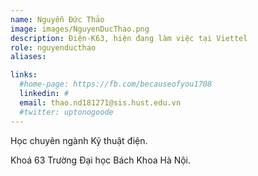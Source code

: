 ```yaml
---
name: Nguyễn Đức Thảo
image: images/NguyenDucThao.png
description: Điện-K63, hiện đang làm việc tại Viettel
role: nguyenducthao
aliases:

links:
  #home-page: https://fb.com/becauseofyou1708
  linkedin: #
  email: thao.nd181271@sis.hust.edu.vn
  #twitter: uptonogoode
---
```


Học chuyên ngành Kỹ thuật điện.

Khoá 63 Trường Đại học Bách Khoa Hà Nội.
